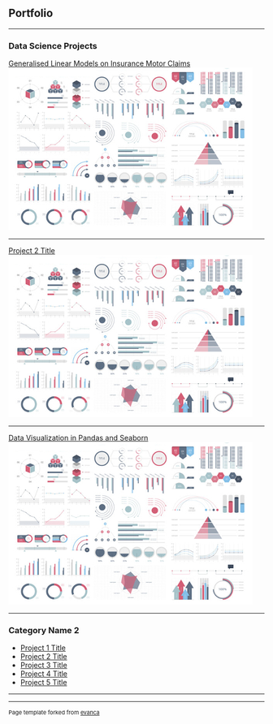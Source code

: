 ## Portfolio

---

### Data Science Projects 

[Generalised Linear Models on Insurance Motor Claims](https://github.com/moses-y/Data-Science-Machine-Learning/tree/main/Generalised%20Linear%20Models%20in%20Insurance%20Motor%20Claims)
<img src="images/dummy_thumbnail.jpg?raw=true"/>

---
[Project 2 Title](/pdf/sample_presentation.pdf)
<img src="images/dummy_thumbnail.jpg?raw=true"/>

---
[Data Visualization in Pandas and Seaborn](https://github.com/moses-y/Data-Science-Machine-Learning/tree/main/Python%20Libraries%20-%20Pandas%20%26%20Seaborn)
<img src="images/dummy_thumbnail.jpg?raw=true"/>

---

### Category Name 2

- [Project 1 Title](http://example.com/)
- [Project 2 Title](http://example.com/)
- [Project 3 Title](http://example.com/)
- [Project 4 Title](http://example.com/)
- [Project 5 Title](http://example.com/)

---




---
<p style="font-size:11px">Page template forked from <a href="https://github.com/evanca/quick-portfolio">evanca</a></p>
<!-- Remove above link if you don't want to attibute -->
